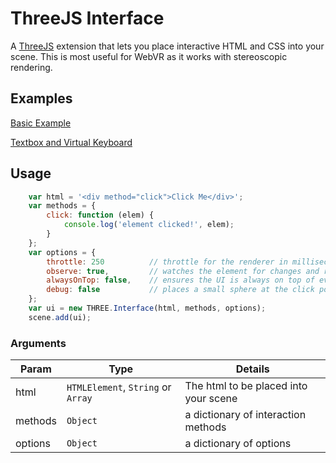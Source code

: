 # ThreeJS Interface

A [ThreeJS][three] extension that lets you place interactive HTML and CSS into your scene. This is most useful for WebVR 
as it works with stereoscopic rendering.

## Examples

[Basic Example](http://envokevr.github.io/three-interface/)

[Textbox and Virtual Keyboard](http://envokevr.github.io/three-interface/textbox.html)

## Usage

```javascript
    var html = '<div method="click">Click Me</div>';
    var methods = {
        click: function (elem) {
            console.log('element clicked!', elem);
        }
    };
    var options = {
        throttle: 250          // throttle for the renderer in milliseconds, can be disabled with false (default 250ms)
        observe: true,         // watches the element for changes and re-renders (default true)
        alwaysOnTop: false,    // ensures the UI is always on top of everything in the scene (default false) 
        debug: false           // places a small sphere at the click point (default false)
    };
    var ui = new THREE.Interface(html, methods, options);
    scene.add(ui);
```

### Arguments

| Param | Type | Details |
| ----- | ---- | ------- |
| html  | `HTMLElement`, `String` or `Array` | The html to be placed into your scene
| methods | `Object` | a dictionary of interaction methods
| options | `Object` | a dictionary of options

[three]: http://threejs.org/
[css3d]: http://threejs.org/